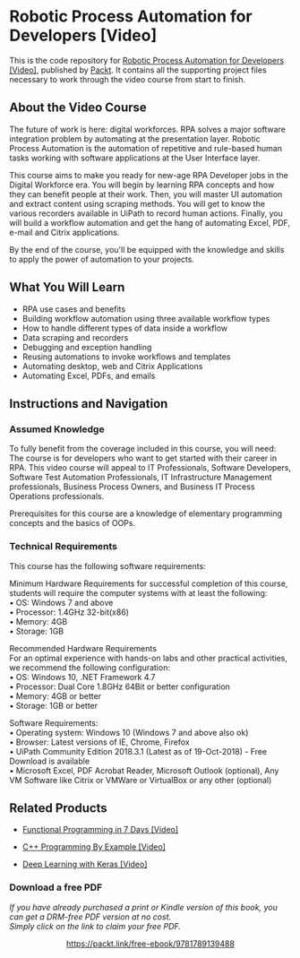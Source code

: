 # Robotic Process Automation for Developers [Video]
This is the code repository for [Robotic Process Automation for Developers [Video]](https://www.packtpub.com/business/robotic-process-automation-developers-video?utm_source=github&utm_medium=repository&utm_campaign=9781789139488), published by [Packt](https://www.packtpub.com/?utm_source=github). It contains all the supporting project files necessary to work through the video course from start to finish.
## About the Video Course
The future of work is here: digital workforces. RPA solves a major software integration problem by automating at the presentation layer. Robotic Process Automation is the automation of repetitive and rule-based human tasks working with software applications at the User Interface layer. 

This course aims to make you ready for new-age RPA Developer jobs in the Digital Workforce era. You will begin by learning RPA concepts and how they can benefit people at their work. Then, you will master UI automation and extract content using scraping methods. You will get to know the various recorders available in UiPath to record human actions. Finally, you will build a workflow automation and get the hang of automating Excel, PDF, e-mail and Citrix applications.

By the end of the course, you'll be equipped with the knowledge and skills to apply the power of automation to your projects.

<H2>What You Will Learn</H2>
<DIV class=book-info-will-learn-text>
<UL>
<LI>RPA use cases and benefits 
<LI>Building workflow automation using three available workflow types 
<LI>How to handle different types of data inside a workflow 
<LI>Data scraping and recorders 
<LI>Debugging and exception handling 
<LI>Reusing automations to invoke workflows and templates 
<LI>Automating desktop, web and Citrix Applications 
<LI>Automating Excel, PDFs, and emails </LI></UL></DIV>

## Instructions and Navigation
### Assumed Knowledge
To fully benefit from the coverage included in this course, you will need:<br/>
The course is for developers who want to get started with their career in RPA. This video course will appeal to IT Professionals, Software Developers, Software Test Automation Professionals, IT Infrastructure Management professionals, Business Process Owners, and Business IT Process Operations professionals.

Prerequisites for this course are a knowledge of elementary programming concepts and the basics of OOPs.
### Technical Requirements
This course has the following software requirements:<br/>

Minimum Hardware Requirements for successful completion of this course, students will require the computer systems with at least the following: </br>
• OS: Windows 7 and above </br>
• Processor: 1.4GHz 32-bit(x86) </br>
• Memory: 4GB </br>
• Storage: 1GB </br>

Recommended Hardware Requirements </br>
For an optimal experience with hands-on labs and other practical activities, we recommend the following configuration: </br>
• OS: Windows 10, .NET Framework 4.7 </br>
• Processor: Dual Core 1.8GHz 64Bit or better    configuration </br>
• Memory: 4GB or better </br>
• Storage: 1GB or better </br>

Software Requirements: </br>
• Operating system: Windows 10 (Windows 7 and above also ok) </br>
• Browser: Latest versions of IE, Chrome, Firefox </br>
• UiPath Community Edition 2018.3.1 (Latest   as of 19-Oct-2018) - Free Download is available </br>
• Microsoft Excel, PDF Acrobat Reader,   Microsoft Outlook (optional), Any VM   Software like Citrix or VMWare or VirtualBox or any other (optional) </br>


## Related Products
* [Functional Programming in 7 Days [Video]](https://www.packtpub.com/application-development/functional-programming-7-days-video?utm_source=github&utm_medium=repository&utm_campaign=9781788990295)

* [C++ Programming By Example [Video]](https://www.packtpub.com/application-development/c-programming-example-video?utm_source=github&utm_medium=repository&utm_campaign=9781788395595)

* [Deep Learning with Keras [Video]](https://www.packtpub.com/big-data-and-business-intelligence/deep-learning-keras-video?utm_source=github&utm_medium=repository&utm_campaign=9781789138597)

### Download a free PDF

 <i>If you have already purchased a print or Kindle version of this book, you can get a DRM-free PDF version at no cost.<br>Simply click on the link to claim your free PDF.</i>
<p align="center"> <a href="https://packt.link/free-ebook/9781789139488">https://packt.link/free-ebook/9781789139488 </a> </p>